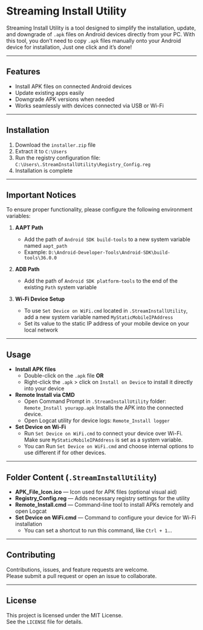 # Streaming Install Utility

Streaming Install Utility is a tool designed to simplify the installation, update, and downgrade of `.apk` files on Android devices directly from your PC.
With this tool, you don’t need to copy `.apk` files manually onto your Android device for installation, Just one click and it’s done!

---

## Features

- Install APK files on connected Android devices
- Update existing apps easily
- Downgrade APK versions when needed
- Works seamlessly with devices connected via USB or Wi-Fi

---

## Installation

1. Download the `installer.zip` file
2. Extract it to `C:\Users`
3. Run the registry configuration file: `C:\Users\.StreamInstallUtility\Registry_Config.reg`
4. Installation is complete

---

## Important Notices

To ensure proper functionality, please configure the following environment variables:

1. **AAPT Path**  
   - Add the path of `Android SDK build-tools` to a new system variable named `aapt_path`  
   - Example: `D:\Android-Developer-Tools\Android-SDK\build-tools\36.0.0`

2. **ADB Path**  
   - Add the path of `Android SDK platform-tools` to the end of the existing `Path` system variable

3. **Wi-Fi Device Setup**  
   - To use `Set Device on WiFi.cmd` located in `.StreamInstallUtility`, add a new system variable named `MyStaticMobileIPAddress`  
   - Set its value to the static IP address of your mobile device on your local network

---

## Usage

- **Install APK files**  
  - Double-click on the `.apk` file **OR**  
  - Right-click the `.apk` > click on `Install on Device` to install it directly into your device
- **Remote Install via CMD**  
  - Open Command Prompt in `.StreamInstallUtility` folder:  `Remote_Install yourapp.apk` Installs the APK into the connected device.
  - Open Logcat utility for device logs:  `Remote_Install logger`
- **Set Device on Wi-Fi**  
  - Run `Set Device on WiFi.cmd` to connect your device over Wi-Fi. Make sure `MyStaticMobileIPAddress` is set as a system variable.
  - You can Run `Set Device on WiFi.cmd` and choose internal options to use different if for other devices.

---

## Folder Content (`.StreamInstallUtility`)

- **APK_File_Icon.ico** — Icon used for APK files (optional visual aid)
- **Registry_Config.reg** — Adds necessary registry settings for the utility
- **Remote_Install.cmd** — Command-line tool to install APKs remotely and open Logcat
- **Set Device on WiFi.cmd** — Command to configure your device for Wi-Fi installation
  - You can set a shortcut to run this command, like `Ctrl + 1`...
 
---

## Contributing

Contributions, issues, and feature requests are welcome.  
Please submit a pull request or open an issue to collaborate.  

---

## License

This project is licensed under the MIT License.  
See the `LICENSE` file for details.
